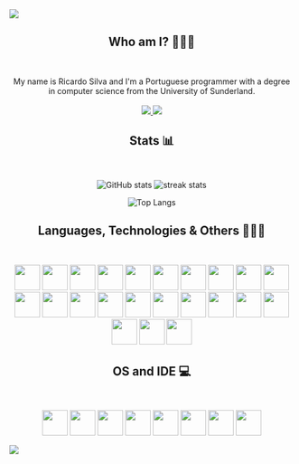 <img src="https://capsule-render.vercel.app/api?type=waving&color=830203&height=200&section=header&animation=fadeIn&text=ZALASZZ&fontAlignY=35&fontColor=747474" />

<h2 align="center">Who am I? 👨🏽‍🎓</h2>
<br>
<p align="center">
  My name is Ricardo Silva and I'm a Portuguese programmer with a degree in computer science from the University of Sunderland.<br><br>
  <a href="https://uk.linkedin.com/in/ricardo-silva-17951b226">
    <img src="https://img.shields.io/badge/LinkedIn-0077B5?style=for-the-badge&logo=linkedin&logoColor=white" /> 
  </a>
  <a href="mailto:rickysilva2002@hotmail.com">
    <img src="https://img.shields.io/badge/Microsoft_Outlook-0078D4?style=for-the-badge&logo=microsoft-outlook&logoColor=white" />
  </a>
</p>

<h2 align="center">Stats 📊</h2>
<br>
<p align="center">
  <img src="https://github-readme-stats.vercel.app/api?username=zalaszz&theme=shadow_red&show_icons=true" alt="GitHub stats">
  <img src="https://github-readme-streak-stats-salesp07.vercel.app/?user=zalaszz&count_private=true&theme=shadow_red" alt="streak stats"/>
</p>
<p align="center">
  <img src="https://github-readme-stats.vercel.app/api/top-langs/?username=zalaszz&layout=compact&theme=shadow_red" alt="Top Langs">  
</p>

<h2 align="center">Languages, Technologies & Others 👨🏾‍💻 </h2>
<br>
<p align="center">
  <img src="https://cdn.jsdelivr.net/gh/devicons/devicon@latest/icons/html5/html5-original.svg" width="45" height="45"/>
  <img src="https://cdn.jsdelivr.net/gh/devicons/devicon@latest/icons/csharp/csharp-original.svg" width="45" height="45"/>
  <img src="https://cdn.jsdelivr.net/gh/devicons/devicon@latest/icons/java/java-original.svg" width="45" height="45"/>
  <img src="https://cdn.jsdelivr.net/gh/devicons/devicon@latest/icons/javascript/javascript-original.svg" width="45" height="45"/>
  <img src="https://cdn.jsdelivr.net/gh/devicons/devicon@latest/icons/json/json-original.svg" width="45" height="45"/>
  <img src="https://cdn.jsdelivr.net/gh/devicons/devicon@latest/icons/css3/css3-original.svg" width="45" height="45"/>
  <img src="https://cdn.jsdelivr.net/gh/devicons/devicon@latest/icons/spring/spring-original.svg" width="45" height="45"/>
  <img src="https://cdn.jsdelivr.net/gh/devicons/devicon@latest/icons/php/php-original.svg" width="45" height="45"/>
  <img src="https://cdn.jsdelivr.net/gh/devicons/devicon@latest/icons/mysql/mysql-original.svg" width="45" height="45"/>
  <img src="https://cdn.jsdelivr.net/gh/devicons/devicon@latest/icons/gradle/gradle-original.svg" width="45" height="45"/>
  <img src="https://cdn.jsdelivr.net/gh/devicons/devicon@latest/icons/microsoftsqlserver/microsoftsqlserver-original.svg" width="45" height="45"/>
  <img src="https://cdn.jsdelivr.net/gh/devicons/devicon@latest/icons/mongodb/mongodb-original.svg" width="45" height="45"/>
  <img src="https://cdn.jsdelivr.net/gh/devicons/devicon@latest/icons/jquery/jquery-original.svg" width="45" height="45"/>
  <img src="https://cdn.jsdelivr.net/gh/devicons/devicon@latest/icons/cplusplus/cplusplus-original.svg" width="45" height="45"/>
  <img src="https://cdn.jsdelivr.net/gh/devicons/devicon@latest/icons/firebase/firebase-original.svg" width="45" height="45"/>
  <img src="https://cdn.jsdelivr.net/gh/devicons/devicon@latest/icons/docker/docker-original.svg" width="45" height="45"/>
  <img src="https://cdn.jsdelivr.net/gh/devicons/devicon@latest/icons/dotnetcore/dotnetcore-original.svg" width="45" height="45"/>
  <img src="https://cdn.jsdelivr.net/gh/devicons/devicon@latest/icons/git/git-original.svg" width="45" height="45"/>
  <img src="https://cdn.jsdelivr.net/gh/devicons/devicon@latest/icons/insomnia/insomnia-original.svg" width="45" height="45"/>
  <img src="https://cdn.jsdelivr.net/gh/devicons/devicon@latest/icons/lua/lua-original.svg" width="45" height="45"/>
  <img src="https://cdn.jsdelivr.net/gh/devicons/devicon@latest/icons/nodejs/nodejs-original.svg" width="45" height="45"/>
  <img src="https://cdn.jsdelivr.net/gh/devicons/devicon@latest/icons/python/python-original.svg" width="45" height="45"/>
  <img src="https://cdn.jsdelivr.net/gh/devicons/devicon@latest/icons/react/react-original.svg" width="45" height="45"/>
</p>     

<h2 align="center">OS and IDE 💻</h2>
<br>
<p align="center">
  <img src="https://cdn.jsdelivr.net/gh/devicons/devicon@latest/icons/windows11/windows11-original.svg" width="45" height="45"/>
  <img src="https://cdn.jsdelivr.net/gh/devicons/devicon@latest/icons/archlinux/archlinux-original.svg" width="45" height="45"/>
  <img src="https://cdn.jsdelivr.net/gh/devicons/devicon@latest/icons/linux/linux-original.svg" width="45" height="45"/>
  <img src="https://cdn.jsdelivr.net/gh/devicons/devicon@latest/icons/intellij/intellij-original.svg" width="45" height="45"/>
  <img src="https://cdn.jsdelivr.net/gh/devicons/devicon@latest/icons/vscode/vscode-original.svg" width="45" height="45"/>
  <img src="https://cdn.jsdelivr.net/gh/devicons/devicon@latest/icons/eclipse/eclipse-original-wordmark.svg" width="45" height="45"/>
  <img src="https://cdn.jsdelivr.net/gh/devicons/devicon@latest/icons/visualstudio/visualstudio-original.svg" width="45" height="45"/>
  <img src="https://cdn.jsdelivr.net/gh/devicons/devicon@latest/icons/androidstudio/androidstudio-original.svg" width="45" height="45"/>
</p>

<img src="https://capsule-render.vercel.app/api?type=waving&color=830203&height=200&section=footer" />
